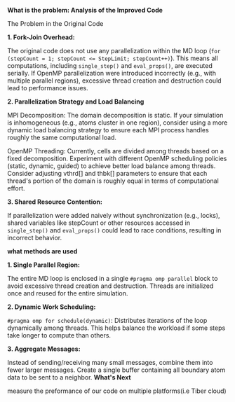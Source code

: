 **What is the problem: Analysis of the Improved Code**

The Problem in the Original Code

**1. Fork-Join Overhead:**


The original code does not use any parallelization within the MD loop (```for (stepCount = 1; stepCount <= StepLimit; stepCount++)```). This means all computations, including ```single_step()``` and ```eval_props()```, are executed serially. If OpenMP parallelization were introduced incorrectly (e.g., with multiple parallel regions), excessive thread creation and destruction could lead to performance issues.

**2. Parallelization Strategy and Load Balancing**

MPI Decomposition:
The domain decomposition is static. If your simulation is inhomogeneous (e.g., atoms cluster in one region), consider using a more dynamic load balancing strategy to ensure each MPI process handles roughly the same computational load.

OpenMP Threading:
Currently, cells are divided among threads based on a fixed decomposition. Experiment with different OpenMP scheduling policies (static, dynamic, guided) to achieve better load balance among threads. Consider adjusting vthrd[] and thbk[] parameters to ensure that each thread's portion of the domain is roughly equal in terms of computational effort.


**3. Shared Resource Contention:**


If parallelization were added naively without synchronization (e.g., locks), shared variables like stepCount or other resources accessed in ```single_step()``` and ```eval_props()``` could lead to race conditions, resulting in incorrect behavior.

**what methods are used**

**1. Single Parallel Region:**

The entire MD loop is enclosed in a single ```#pragma omp parallel``` block to avoid excessive thread creation and destruction. Threads are initialized once and reused for the entire simulation.

**2. Dynamic Work Scheduling:**

```#pragma omp for schedule(dynamic)```:
Distributes iterations of the loop dynamically among threads. This helps balance the workload if some steps take longer to compute than others.

**3. Aggregate Messages:**

Instead of sending/receiving many small messages, combine them into fewer larger messages. Create a single buffer containing all boundary atom data to be sent to a neighbor.
**What's Next**

measure the preformance of our code on multiple platforms(i.e Tiber cloud)
